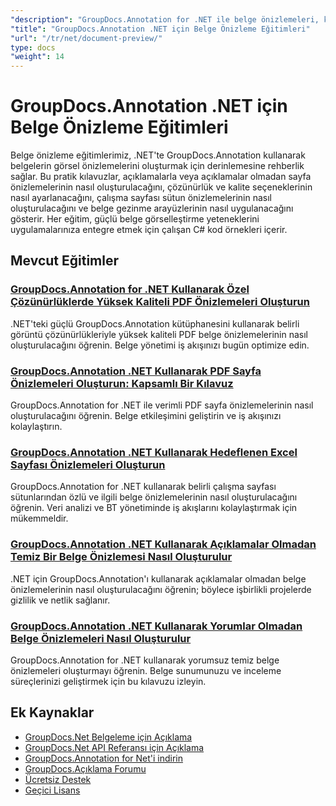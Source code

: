 ```yaml
---
"description": "GroupDocs.Annotation for .NET ile belge önizlemeleri, küçük resimler ve görsel sunumlar oluşturmaya yönelik kapsamlı eğitimler."
"title": "GroupDocs.Annotation .NET için Belge Önizleme Eğitimleri"
"url": "/tr/net/document-preview/"
type: docs
"weight": 14
---
```


# GroupDocs.Annotation .NET için Belge Önizleme Eğitimleri

Belge önizleme eğitimlerimiz, .NET'te GroupDocs.Annotation kullanarak belgelerin görsel önizlemelerini oluşturmak için derinlemesine rehberlik sağlar. Bu pratik kılavuzlar, açıklamalarla veya açıklamalar olmadan sayfa önizlemelerinin nasıl oluşturulacağını, çözünürlük ve kalite seçeneklerinin nasıl ayarlanacağını, çalışma sayfası sütun önizlemelerinin nasıl oluşturulacağını ve belge gezinme arayüzlerinin nasıl uygulanacağını gösterir. Her eğitim, güçlü belge görselleştirme yeteneklerini uygulamalarınıza entegre etmek için çalışan C# kod örnekleri içerir.

## Mevcut Eğitimler

### [GroupDocs.Annotation for .NET Kullanarak Özel Çözünürlüklerde Yüksek Kaliteli PDF Önizlemeleri Oluşturun](./generate-pdf-previews-custom-resolutions-groupdocs/)
.NET'teki güçlü GroupDocs.Annotation kütüphanesini kullanarak belirli görüntü çözünürlükleriyle yüksek kaliteli PDF belge önizlemelerinin nasıl oluşturulacağını öğrenin. Belge yönetimi iş akışınızı bugün optimize edin.

### [GroupDocs.Annotation .NET Kullanarak PDF Sayfa Önizlemeleri Oluşturun: Kapsamlı Bir Kılavuz](./generate-pdf-page-previews-groupdocs-annotation-net/)
GroupDocs.Annotation for .NET ile verimli PDF sayfa önizlemelerinin nasıl oluşturulacağını öğrenin. Belge etkileşimini geliştirin ve iş akışınızı kolaylaştırın.

### [GroupDocs.Annotation .NET Kullanarak Hedeflenen Excel Sayfası Önizlemeleri Oluşturun](./groupdocs-annotation-net-create-previews-worksheet-columns/)
GroupDocs.Annotation for .NET kullanarak belirli çalışma sayfası sütunlarından özlü ve ilgili belge önizlemelerinin nasıl oluşturulacağını öğrenin. Veri analizi ve BT yönetiminde iş akışlarını kolaylaştırmak için mükemmeldir.

### [GroupDocs.Annotation .NET Kullanarak Açıklamalar Olmadan Temiz Bir Belge Önizlemesi Nasıl Oluşturulur](./create-document-preview-without-annotations-groupdocs-dotnet/)
.NET için GroupDocs.Annotation'ı kullanarak açıklamalar olmadan belge önizlemelerinin nasıl oluşturulacağını öğrenin; böylece işbirlikli projelerde gizlilik ve netlik sağlanır.

### [GroupDocs.Annotation .NET Kullanarak Yorumlar Olmadan Belge Önizlemeleri Nasıl Oluşturulur](./groupdocs-annotation-net-document-preview-no-comments/)
GroupDocs.Annotation for .NET kullanarak yorumsuz temiz belge önizlemeleri oluşturmayı öğrenin. Belge sunumunuzu ve inceleme süreçlerinizi geliştirmek için bu kılavuzu izleyin.

## Ek Kaynaklar

- [GroupDocs.Net Belgeleme için Açıklama](https://docs.groupdocs.com/annotation/net/)
- [GroupDocs.Net API Referansı için Açıklama](https://reference.groupdocs.com/annotation/net/)
- [GroupDocs.Annotation for Net'i indirin](https://releases.groupdocs.com/annotation/net/)
- [GroupDocs.Açıklama Forumu](https://forum.groupdocs.com/c/annotation)
- [Ücretsiz Destek](https://forum.groupdocs.com/)
- [Geçici Lisans](https://purchase.groupdocs.com/temporary-license/)